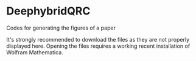 # DeephybridQRC
Codes for generating the figures of a paper 

It's strongly recommended to download the files as they are not properly displayed here. Opening the files requires a working recent installation of Wolfram Mathematica.
